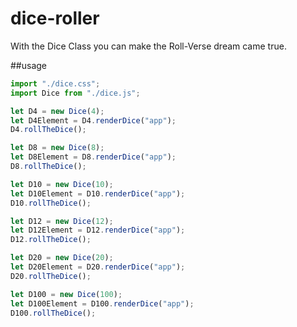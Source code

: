 # dice-roller

With the Dice Class you can make the Roll-Verse dream came true.

##usage

```javascript
import "./dice.css";
import Dice from "./dice.js";

let D4 = new Dice(4);
let D4Element = D4.renderDice("app");
D4.rollTheDice();

let D8 = new Dice(8);
let D8Element = D8.renderDice("app");
D8.rollTheDice();

let D10 = new Dice(10);
let D10Element = D10.renderDice("app");
D10.rollTheDice();

let D12 = new Dice(12);
let D12Element = D12.renderDice("app");
D12.rollTheDice();

let D20 = new Dice(20);
let D20Element = D20.renderDice("app");
D20.rollTheDice();

let D100 = new Dice(100);
let D100Element = D100.renderDice("app");
D100.rollTheDice();
```
